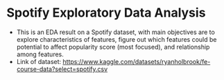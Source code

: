 # Spotify Exploratory Data Analysis
* This is an EDA result on a Spotify dataset, with main objectives are to explore characteristics of features, figure out which features could be potential to affect popularity score (most focused), and relationship among features.
* Link of dataset: https://www.kaggle.com/datasets/ryanholbrook/fe-course-data?select=spotify.csv
